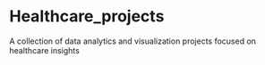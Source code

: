# Healthcare_projects
A collection of data analytics and visualization projects focused on healthcare insights
